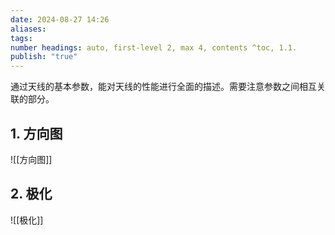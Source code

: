 ```yaml
---
date: 2024-08-27 14:26
aliases: 
tags: 
number headings: auto, first-level 2, max 4, contents ^toc, 1.1.
publish: "true"
---
```

通过天线的基本参数，能对天线的性能进行全面的描述。需要注意参数之间相互关联的部分。

## 1. 方向图

![[方向图]]

## 2. 极化

![[极化]]

